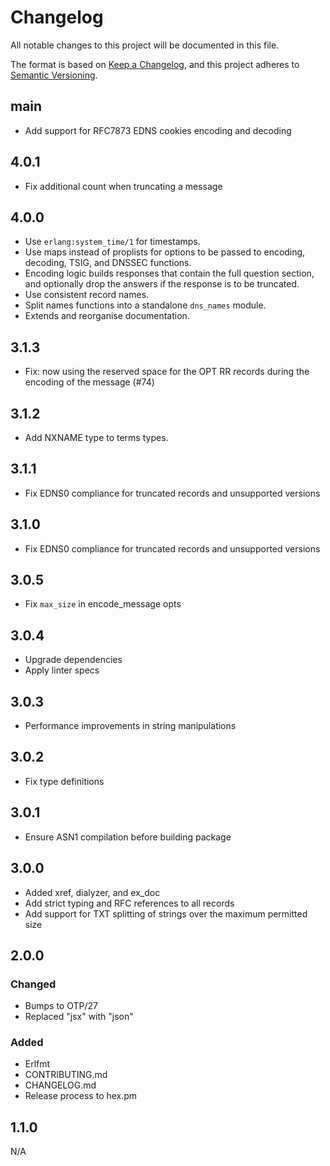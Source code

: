 # Changelog

All notable changes to this project will be documented in this file.

The format is based on [Keep a Changelog](https://keepachangelog.com/en/1.1.0/),
and this project adheres to [Semantic Versioning](https://semver.org/spec/v2.0.0.html).

## main

- Add support for RFC7873 EDNS cookies encoding and decoding

## 4.0.1

- Fix additional count when truncating a message

## 4.0.0

- Use `erlang:system_time/1` for timestamps.
- Use maps instead of proplists for options to be passed to
    encoding, decoding, TSIG, and DNSSEC functions.
- Encoding logic builds responses that contain the full question section,
    and optionally drop the answers if the response is to be truncated.
- Use consistent record names.
- Split names functions into a standalone `dns_names` module.
- Extends and reorganise documentation.

## 3.1.3

- Fix: now using the reserved space for the OPT RR records during the encoding of the message (#74)

## 3.1.2

- Add NXNAME type to terms types.

## 3.1.1

- Fix EDNS0 compliance for truncated records and unsupported versions

## 3.1.0

- Fix EDNS0 compliance for truncated records and unsupported versions

## 3.0.5

- Fix `max_size` in encode_message opts

## 3.0.4

- Upgrade dependencies
- Apply linter specs

## 3.0.3

- Performance improvements in string manipulations

## 3.0.2

- Fix type definitions

## 3.0.1

- Ensure ASN1 compilation before building package

## 3.0.0

- Added xref, dialyzer, and ex_doc
- Add strict typing and RFC references to all records
- Add support for TXT splitting of strings over the maximum permitted size

## 2.0.0

### Changed

- Bumps to OTP/27
- Replaced "jsx" with "json"

### Added

- Erlfmt
- CONTRIBUTING.md
- CHANGELOG.md
- Release process to hex.pm

## 1.1.0

N/A
